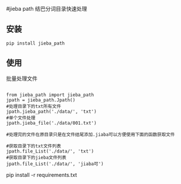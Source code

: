 #jieba path
结巴分词目录快速处理

## 安装
```
pip install jieba_path
```


## 使用
批量处理文件


```

from jieba_path import jieba_path
jpath = jieba_path.Jpath()
#处理目录下的txt所有文件
jpath.jieba_path('./data/', 'txt')
#单个文件处理
jpath.jieba_file('./data/001.txt')

#处理完的文件在原目录只是在文件结尾添加.jiaba可以方便使用下面的函数获取文件

#获取目录下的txt文件列表
jpath.file_List('./data/', 'txt')
#获取目录下的jieba文件列表
jpath.file_List('./data/', 'jiaba可')
```

pip install -r requirements.txt

